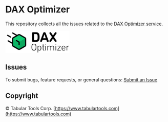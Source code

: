 # DAX Optimizer

This repository collects all the issues related to the [DAX Optimizer service](https://app.daxoptimizer.com).

<img src="assets/images/logo.svg" width="200">

## Issues

To submit bugs, feature requests, or general questions: [Submit an Issue](https://github.com/tabulartools/dax-optimizer/issues/new/choose)

## Copyright
&copy; Tabular Tools Corp. [https://www.tabulartools.com](https://www.tabulartools.com)